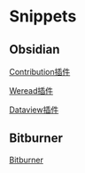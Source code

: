 # Snippets
## Obsidian
[Contribution插件](./Obsidian/Contribution-Widget&Garph.md)

[Weread插件](./Obsidian/WeRead.md)

[Dataview插件](./Obsidian/Dataview.md)

## Bitburner
[Bitburner](./Bitburner/Bitburner-Readme.md)